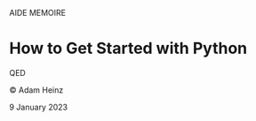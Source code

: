 AIDE MEMOIRE 

How to Get Started with Python 
============================== 



QED 

© Adam Heinz 

9 January 2023 
 